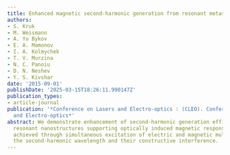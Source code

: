 ```yaml
---
title: Enhanced magnetic second-harmonic generation from resonant metasurfaces
authors:
- S. Kruk
- M. Weismann
- A. Yu Bykov
- E. A. Mamonov
- I. A. Kolmychek
- T. V. Murzina
- N. C. Panoiu
- D. N. Neshev
- Y. S. Kivshar
date: '2015-09-01'
publishDate: '2025-03-15T18:26:11.990147Z'
publication_types:
- article-journal
publication: '*Conference on Lasers and Electro-optics : (CLEO). Conference on Lasers
  and Electro-optics*'
abstract: We demonstrate enhancement of second-harmonic generation efficiency in sub-wavelength
  resonant nanostructures supporting optically induced magnetic response. This is
  achieved through simultaneous excitation of electric and magnetic multipoles at
  the second-harmonic wavelength and their constructive interference.
---
```

